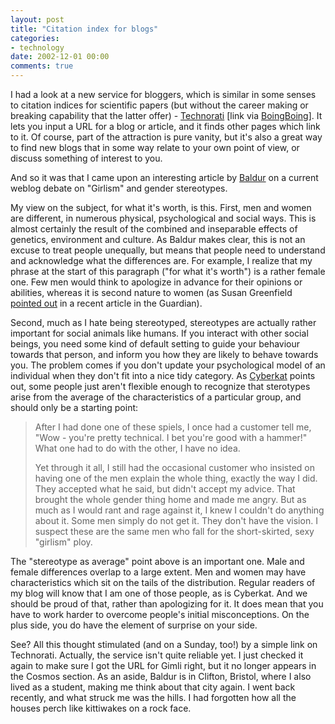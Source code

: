 ```yaml
---
layout: post
title: "Citation index for blogs"
categories:
- technology
date: 2002-12-01 00:00
comments: true
---
```


<p>I had a look at a new service for bloggers, which is similar in some senses to citation indices for scientific papers (but without the career making or breaking capability that the latter offer) - <a title="Technorati: Web Services for bloggers." href="http://www.technorati.com/">Technorati</a> [link via <a href="http://www.boingboing.net/" title="BoingBoing">BoingBoing</a>]. It lets you input a URL for a blog or article, and it finds other pages which link to it. Of course, part of the attraction is pure vanity, but it's also a great way to find new blogs that in some way relate to your own point of view, or discuss something of interest to you.</p>

<p>And so it was that I came upon an interesting article by <a href="http://www.unishade.com/cgi-bin/index.cgi/2002/Nov/27#peninhand">Baldur</a> on a current weblog debate on "Girlism" and gender stereotypes.</p>

<p>My view on the subject, for what it's worth, is this. First, men and women are different, in numerous physical, psychological and social ways. This is almost certainly the result of the combined and inseparable effects of genetics, environment and culture. As Baldur makes clear, this is not an excuse to treat people unequally, but means that people need to understand and acknowledge what the differences are. For example, I realize that my phrase at the start of this paragraph ("for what it's worth") is a rather female one. Few men would think to apologize in advance for their opinions or abilities, whereas it is second nature to women (as Susan Greenfield <a href="http://education.guardian.co.uk/higher/sciences/story/0,12243,849440,00.html" title="Susan Greenfield on women in science">pointed out</a> in a recent article in the Guardian).</p>

<p>Second, much as I hate being stereotyped, stereotypes are actually rather important for social animals like humans. If you interact with other social beings, you need some kind of default setting to guide your behaviour towards that person, and inform you how they are likely to behave towards you. The problem comes if you don't update your psychological model of an individual when they don't fit into a nice tidy category. As <a href="http://www.cyber-kat.com/blog/archives/000061.html" title="From the Treetop">Cyberkat</a> points out, some people just aren't flexible enough to recognize that sterotypes arise from the average of the characteristics of a particular group, and should only be a starting point:</p>

<blockquote><p>After I had done one of these spiels, I once had a customer tell me, "Wow - you're pretty technical. I bet you're good with a hammer!" What one had to do with the other, I have no idea.</p>

<p>Yet through it all, I still had the occasional customer who insisted on having one of the men explain the whole thing, exactly the way I did. They accepted what he said, but didn't accept my advice. That brought the whole gender thing home and made me angry. But as much as I would rant and rage against it, I knew I couldn't do anything about it. Some men simply do not get it. They don't have the vision. I suspect these are the same men who fall for the short-skirted, sexy "girlism" ploy.</p></blockquote>

<p>The "stereotype as average" point above is an important one. Male and female differences overlap to a large extent. Men and women may have characteristics which sit on the tails of the distribution. Regular readers of my blog will know that I am one of those people, as is Cyberkat. And we should be proud of that, rather than apologizing for it. It does mean that you have to work harder to overcome people's initial misconceptions. On the plus side, you do have the element of surprise on your side.</p>

<p>See? All this thought stimulated (and on a Sunday, too!) by a simple link on Technorati. Actually, the service isn't quite reliable yet. I just checked it again to make sure I got the URL for Gimli right, but it no longer appears in the Cosmos section. As an aside, Baldur is in Clifton, Bristol, where I also lived as a student, making me think about that city again. I went back recently, and what struck me was the hills. I had forgotten how all the houses perch like kittiwakes on a rock face.</p>
